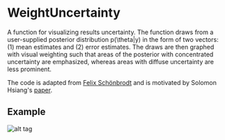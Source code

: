 # WeightUncertainty

A function for visualizing results uncertainty. The function draws from a user-supplied posterior distribution p(\theta|y) in the form of two vectors: (1) mean estimates and (2) error estimates. The draws are then graphed with visual weighting such that areas of the posterior with concentrated uncertainty are emphasized, whereas areas with diffuse uncertainty are less prominent.

The code is adapted from [Felix Schönbrodt](http://www.nicebread.de/visually-weighted-watercolor-plots-new-variants-please-vote/) and is motivated by Solomon Hsiang's [paper](http://papers.ssrn.com/sol3/papers.cfm?abstract_id=2265501).

## Example

![alt tag](https://raw.githubusercontent.com/username/projectname/branch/path/to/img.png)
